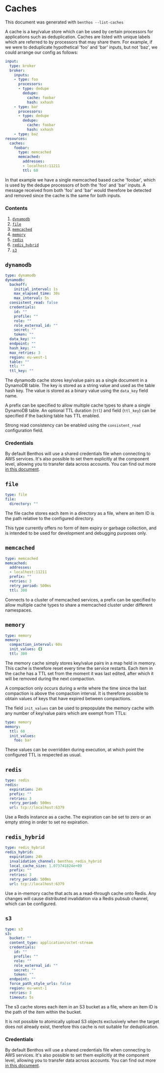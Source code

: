 Caches
======

This document was generated with `benthos --list-caches`

A cache is a key/value store which can be used by certain processors for
applications such as deduplication. Caches are listed with unique labels which
are referred to by processors that may share them. For example, if we were to
deduplicate hypothetical 'foo' and 'bar' inputs, but not 'baz', we could arrange
our config as follows:

``` yaml
input:
  type: broker
  broker:
    inputs:
    - type: foo
      processors:
      - type: dedupe
        dedupe:
          cache: foobar
          hash: xxhash
    - type: bar
      processors:
      - type: dedupe
        dedupe:
          cache: foobar
          hash: xxhash
    - type: baz
resources:
  caches:
    foobar:
      type: memcached
      memcached:
        addresses:
        - localhost:11211
        ttl: 60
```

In that example we have a single memcached based cache 'foobar', which is used
by the dedupe processors of both the 'foo' and 'bar' inputs. A message received
from both 'foo' and 'bar' would therefore be detected and removed since the
cache is the same for both inputs.

### Contents

1. [`dynamodb`](#dynamodb)
2. [`file`](#file)
3. [`memcached`](#memcached)
4. [`memory`](#memory)
5. [`redis`](#redis)
6. [`redis_hybrid`](#redis_hybrid)
7. [`s3`](#s3)

## `dynamodb`

``` yaml
type: dynamodb
dynamodb:
  backoff:
    initial_interval: 1s
    max_elapsed_time: 30s
    max_interval: 5s
  consistent_read: false
  credentials:
    id: ""
    profile: ""
    role: ""
    role_external_id: ""
    secret: ""
    token: ""
  data_key: ""
  endpoint: ""
  hash_key: ""
  max_retries: 3
  region: eu-west-1
  table: ""
  ttl: ""
  ttl_key: ""
```

The dynamodb cache stores key/value pairs as a single document in a DynamoDB
table. The key is stored as a string value and used as the table hash key. The
value is stored as a binary value using the `data_key` field name.

A prefix can be specified to allow multiple cache types to share a single
DynamoDB table. An optional TTL duration (`ttl`) and field
(`ttl_key`) can be specified if the backing table has TTL enabled.

Strong read consistency can be enabled using the `consistent_read`
configuration field.

### Credentials

By default Benthos will use a shared credentials file when connecting to AWS
services. It's also possible to set them explicitly at the component level,
allowing you to transfer data across accounts. You can find out more
[in this document](../aws.md).

## `file`

``` yaml
type: file
file:
  directory: ""
```

The file cache stores each item in a directory as a file, where an item ID is
the path relative to the configured directory.

This type currently offers no form of item expiry or garbage collection, and is
intended to be used for development and debugging purposes only.

## `memcached`

``` yaml
type: memcached
memcached:
  addresses:
  - localhost:11211
  prefix: ""
  retries: 3
  retry_period: 500ms
  ttl: 300
```

Connects to a cluster of memcached services, a prefix can be specified to allow
multiple cache types to share a memcached cluster under different namespaces.

## `memory`

``` yaml
type: memory
memory:
  compaction_interval: 60s
  init_values: {}
  ttl: 300
```

The memory cache simply stores key/value pairs in a map held in memory. This
cache is therefore reset every time the service restarts. Each item in the cache
has a TTL set from the moment it was last edited, after which it will be removed
during the next compaction.

A compaction only occurs during a write where the time since the last compaction
is above the compaction interval. It is therefore possible to obtain values of
keys that have expired between compactions.

The field `init_values` can be used to prepopulate the memory cache
with any number of key/value pairs which are exempt from TTLs:

```yaml
type: memory
memory:
  ttl: 60
  init_values:
    foo: bar
```

These values can be overridden during execution, at which point the configured
TTL is respected as usual.

## `redis`

``` yaml
type: redis
redis:
  expiration: 24h
  prefix: ""
  retries: 3
  retry_period: 500ms
  url: tcp://localhost:6379
```

Use a Redis instance as a cache. The expiration can be set to zero or an empty
string in order to set no expiration.

## `redis_hybrid`

``` yaml
type: redis_hybrid
redis_hybrid:
  expiration: 24h
  invalidation_channel: benthos_redis_hybrid
  local_cache_size: 1.073741824e+09
  prefix: ""
  retries: 3
  retry_period: 500ms
  url: tcp://localhost:6379
```

Use a in-memory cache that acts as a read-through cache onto Redis. Any changes
will cause distributed invalidation via a Redis pubsub channel, which can be
configured.

## `s3`

``` yaml
type: s3
s3:
  bucket: ""
  content_type: application/octet-stream
  credentials:
    id: ""
    profile: ""
    role: ""
    role_external_id: ""
    secret: ""
    token: ""
  endpoint: ""
  force_path_style_urls: false
  region: eu-west-1
  retries: 3
  timeout: 5s
```

The s3 cache stores each item in an S3 bucket as a file, where an item ID is
the path of the item within the bucket.

It is not possible to atomically upload S3 objects exclusively when the target
does not already exist, therefore this cache is not suitable for deduplication.

### Credentials

By default Benthos will use a shared credentials file when connecting to AWS
services. It's also possible to set them explicitly at the component level,
allowing you to transfer data across accounts. You can find out more
[in this document](../aws.md).

